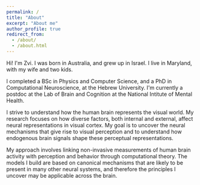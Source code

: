 ```yaml
---
permalink: /
title: "About"
excerpt: "About me"
author_profile: true
redirect_from: 
  - /about/
  - /about.html
---
```


Hi! I'm Zvi. I was born in Australia, and grew up in Israel. I live in Maryland, with my wife and two kids. 

I completed a BSc in Physics and Computer Science, and a PhD in Computational Neuroscience, at the Hebrew University. I'm currently a postdoc at the Lab of Brain and Cognition at the National Intitute of Mental Health. 

I strive to understand how the human brain represents the visual world. My research focuses on how diverse factors, both internal and external, affect neural representations in visual cortex. My goal is to uncover the neural mechanisms that give rise to visual perception and to understand how endogenous brain signals shape these perceptual representations. 

My approach involves linking non-invasive measurements of human brain activity with perception and behavior through computational theory. The models I build are based on canonical mechanisms that are likely to be present in many other neural systems, and therefore the principles I uncover may be applicable across the brain.
 

